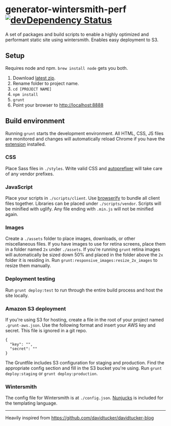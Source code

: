 # generator-wintersmith-perf [![devDependency Status](https://david-dm.org/ebello/generator-wintersmith-perf/dev-status.svg)](https://david-dm.org/ebello/generator-wintersmith-perf#info=devDependencies)

A set of packages and build scripts to enable a highly optimized and performant static site using wintersmith. Enables easy deployment to S3.

## Setup
Requires node and npm. `brew install node` gets you both.

1. Download [latest zip](https://github.com/ebello/generator-wintersmith-perf/archive/master.zip).
2. Rename folder to project name.
3. `cd [PROJECT NAME]`
4. `npm install`
5. `grunt`
6. Point your browser to [http://localhost:8888](http://localhost:8888)

## Build environment
Running `grunt` starts the development environment. All HTML, CSS, JS files are monitored and changes will automatically reload Chrome if you have the [extension](https://chrome.google.com/webstore/detail/livereload/jnihajbhpnppcggbcgedagnkighmdlei?hl=en) installed.

### CSS
Place Sass files in `./styles`. Write valid CSS and [autoprefixer](https://github.com/ai/autoprefixer) will take care of any vendor prefixes.

### JavaScript
Place your scripts in `./scripts/client`. Use [browserify](http://browserify.org/articles.html) to bundle all client files together. Libraries can be placed under `./scripts/vendor`. Scripts will be minified with uglify. Any file ending with `.min.js` will not be minified again.

### Images
Create a `./assets` folder to place images, downloads, or other miscellaneous files. If you have images to use for retina screens, place them in a folder named `2x` under `./assets`. If you're running `grunt` retina images will automatically be sized down 50% and placed in the folder above the `2x` folder it is residing in. Run `grunt:responsive_images:resize_2x_images` to resize them manually.

### Deployment testing
Run `grunt deploy:test` to run through the entire build process and host the site locally.

### Amazon S3 deployment
If you're using S3 for hosting, create a file in the root of your project named `.grunt-aws.json`. Use the following format and insert your AWS key and secret. This file is ignored in a git repo.
```
{
  "key": "",
  "secret": ""
}
```
The Gruntfile includes S3 configuration for staging and production. Find the appropriate config section and fill in the S3 bucket you're using. Run `grunt deploy:staging` or `grunt deploy:production`.

### Wintersmith
The config file for Wintersmith is at `./config.json`. [Nunjucks](http://mozilla.github.io/nunjucks/) is included for the templating language.

***
Heavily inspired from https://github.com/davidtucker/davidtucker-blog

